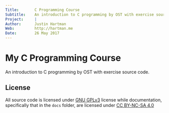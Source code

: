 ```yaml
---
Title:       C Programming Course  
Subtitle:    An introduction to C programming by OST with exercise source code.  
Project:     |  
Author:      Justin Hartman  
Web:         http://hartman.me  
Date:        26 May 2017  
---
```


# My C Programming Course
An introduction to C programming by OST with exercise source code.

## License
All source code is licensed under [GNU GPLv3](LICENSE.md) license while documentation, specifically that in the `docs` folder, are licensed under [CC BY-NC-SA 4.0](docs/LICENSE.md)

